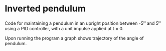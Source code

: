 # Inverted pendulum

Code for maintaining a pendulum in an upright position between -5<sup>o</sup> and 5<sup>o</sup> using a PID controller, with a unit impulse applied at t = 0.<br>

Upon running the program a graph shows trajectory of the angle of pendulum.
